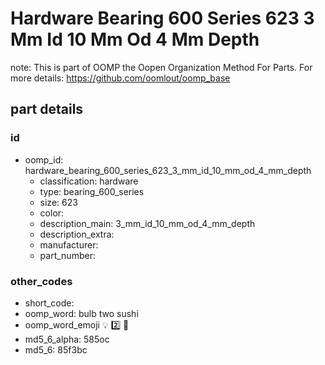 # Hardware Bearing 600 Series 623 3 Mm Id 10 Mm Od 4 Mm Depth  

note: This is part of OOMP the Oopen Organization Method For Parts. For more details: https://github.com/oomlout/oomp_base

##  part details





### id
* oomp_id: hardware_bearing_600_series_623_3_mm_id_10_mm_od_4_mm_depth
  * classification: hardware
  * type: bearing_600_series
  * size: 623
  * color: 
  * description_main: 3_mm_id_10_mm_od_4_mm_depth
  * description_extra: 
  * manufacturer: 
  * part_number: 

### other_codes
* short_code: 
* oomp_word: bulb two sushi
* oomp_word_emoji :bulb: :two: :sushi:
* md5_6_alpha: 585oc
* md5_6: 85f3bc